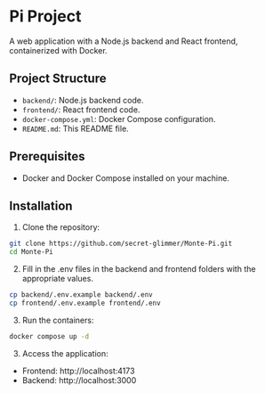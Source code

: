 # Pi Project

A web application with a Node.js backend and React frontend, containerized with Docker.

## Project Structure

- `backend/`: Node.js backend code.
- `frontend/`: React frontend code.
- `docker-compose.yml`: Docker Compose configuration.
- `README.md`: This README file.

## Prerequisites

- Docker and Docker Compose installed on your machine.

## Installation

1. Clone the repository:

```bash
git clone https://github.com/secret-glimmer/Monte-Pi.git
cd Monte-Pi
```

2. Fill in the .env files in the backend and frontend folders with the appropriate values.

```bash
cp backend/.env.example backend/.env
cp frontend/.env.example frontend/.env
```

3. Run the containers:

```bash
docker compose up -d
```

3. Access the application:

- Frontend: http://localhost:4173
- Backend: http://localhost:3000
